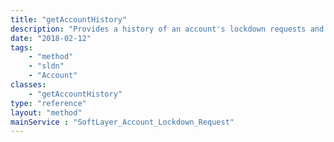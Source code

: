 ```yaml
---
title: "getAccountHistory"
description: "Provides a history of an account's lockdown requests and their status."
date: "2018-02-12"
tags:
    - "method"
    - "sldn"
    - "Account"
classes:
    - "getAccountHistory"
type: "reference"
layout: "method"
mainService : "SoftLayer_Account_Lockdown_Request"
---
```

